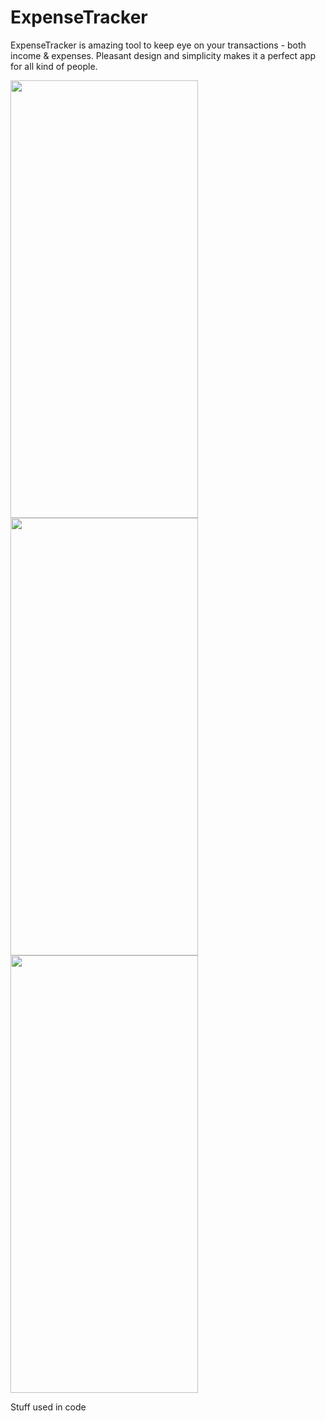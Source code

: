 # ExpenseTracker

ExpenseTracker is amazing tool to keep eye on your transactions - both income & expenses. Pleasant design and simplicity makes it a perfect app for all kind of people.

<p float="left">
  <img src="https://github.com/GunchaSwift/ExpenseTracker/assets/97989957/7b3eeb2e-d929-417d-8426-d608a68e985a" width="300" height="700" />
  <img src="https://github.com/GunchaSwift/ExpenseTracker/assets/97989957/7b3eeb2e-d929-417d-8426-d608a68e985a" width="300" height="700" /> 
  <img src="https://github.com/GunchaSwift/ExpenseTracker/assets/97989957/7b3eeb2e-d929-417d-8426-d608a68e985a" width="300" height="700" /> 
</p>

Stuff used in code
